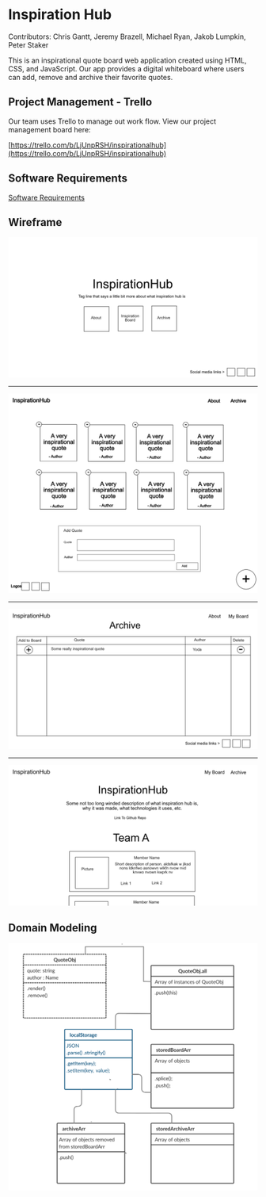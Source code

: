 # Inspiration Hub

Contributors: Chris Gantt, Jeremy Brazell, Michael Ryan, Jakob Lumpkin, Peter Staker

This is an inspirational quote board web application created using HTML, CSS, and JavaScript. Our app provides a digital whiteboard where users can add, remove and archive their favorite quotes.

## Project Management - Trello

Our team uses Trello to manage out work flow. View our project management board here:

[https://trello.com/b/LjUnpRSH/inspirationalhub](https://trello.com/b/LjUnpRSH/inspirationalhub)

## Software Requirements

[Software Requirements](requirements.md)

## Wireframe

![landing page wireframe](images/wireframe/LandingPage.png)

---

![inspiration board wireframe](images/wireframe/InspirationBoard.png)

---

![archive wireframe](images/wireframe/Archive.png)

---

![about wireframe](images/wireframe/About.png)

## Domain Modeling

![domain modeling](images/inspoHubDocMod.png)
